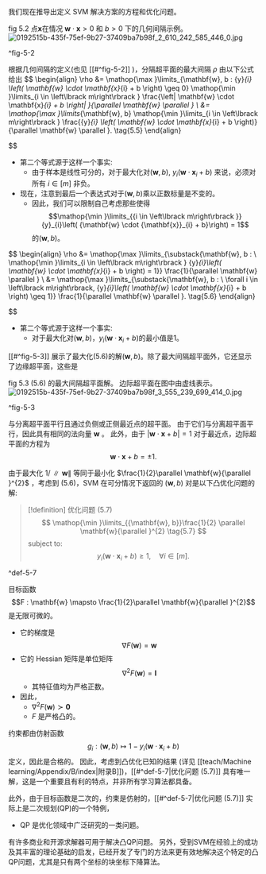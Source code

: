 我们现在推导出定义 SVM 解决方案的方程和优化问题。

fig 5.2
点$\mathbf{x}$在情况 $\mathbf{w} \cdot \mathbf{x} > 0$ 和 $b > 0$ 下的几何间隔示例。
![0192515b-435f-75ef-9b27-37409ba7b98f_2_610_242_585_446_0.jpg](images/0192515b-435f-75ef-9b27-37409ba7b98f_2_610_242_585_446_0.jpg)

^fig-5-2

根据几何间隔的定义(也见 [[#^fig-5-2]] )，分隔超平面的最大间隔 $\rho$ 由以下公式给出
$$
\begin{align}
\rho &= \mathop{\max }\limits_{\mathbf{w}, b : {y}_{i} \left( \mathbf{w} \cdot \mathbf{x}_{i} + b \right) \geq 0} 
        \mathop{\min }\limits_{i \in \left\lbrack m\right\rbrack } 
        \frac{\left| \mathbf{w} \cdot \mathbf{x}_{i} + b \right| }{\parallel \mathbf{w} \parallel } \\
    &= \mathop{\max }\limits_{\mathbf{w}, b}
        \mathop{\min }\limits_{i \in \left\lbrack m\right\rbrack } 
        \frac{{y}_{i} \left( \mathbf{w} \cdot \mathbf{x}_{i} + b \right)}{\parallel \mathbf{w} \parallel }.
\tag{5.5}
\end{align}

$$
- 第二个等式源于这样一个事实: 
	- 由于样本是线性可分的，对于最大化对$\left( {\mathbf{w}, b}\right)$, ${y}_{i}\left( {\mathbf{w} \cdot {\mathbf{x}}_{i} + b}\right)$ 来说，必须对所有 $i \in \left\lbrack m\right\rbrack$ 非负。
- 现在，注意到最后一个表达式对于$\left( {\mathbf{w}, b}\right)$乘以正数标量是不变的。
	- 因此，我们可以限制自己考虑那些使得 $$\mathop{\min }\limits_{{i \in \left\lbrack m\right\rbrack }}{y}_{i}\left( {\mathbf{w} \cdot {\mathbf{x}}_{i} + b}\right) = 1$$ 的$\left( {\mathbf{w}, b}\right)$。

$$
\begin{align}
\rho &= \mathop{\max }\limits_{\substack{\mathbf{w}, b : \\ 
               \mathop{\min }\limits_{i \in \left\lbrack m\right\rbrack } 
               {y}_{i}\left( \mathbf{w} \cdot \mathbf{x}_{i} + b \right) = 1}}
               \frac{1}{\parallel \mathbf{w} \parallel } \\
     &= \mathop{\max }\limits_{\substack{\mathbf{w}, b : \\ 
               \forall i \in \left\lbrack m\right\rbrack, 
               {y}_{i}\left( \mathbf{w} \cdot \mathbf{x}_{i} + b \right) \geq 1}} 
               \frac{1}{\parallel \mathbf{w} \parallel }.
\tag{5.6}
\end{align}

$$

- 第二个等式源于这样一个事实: 
	- 对于最大化对$\left( {\mathbf{w}, b}\right)$，${y}_{i}\left( {\mathbf{w} \cdot {\mathbf{x}}_{i} + b}\right)$的最小值是1。

[[#^fig-5-3]] 展示了最大化(5.6)的解$\left( {\mathbf{w}, b}\right)$。除了最大间隔超平面外，它还显示了边缘超平面，这些是

fig 5.3
(5.6) 的最大间隔超平面解。
边际超平面在图中由虚线表示。
![0192515b-435f-75ef-9b27-37409ba7b98f_3_555_239_699_414_0.jpg](images/0192515b-435f-75ef-9b27-37409ba7b98f_3_555_239_699_414_0.jpg)

^fig-5-3

与分离超平面平行且通过负侧或正侧最近点的超平面。
由于它们与分离超平面平行，因此具有相同的法向量 $\mathbf{w}$ 。
此外，由于 $\left| {\mathbf{w} \cdot \mathbf{x} + b}\right| = 1$ 对于最近点，边际超平面的方程为 $$\mathbf{w} \cdot \mathbf{x} + b = \pm 1 .$$

由于最大化 $1/\parallel \mathbf{w}\parallel$ 等同于最小化 $\frac{1}{2}\parallel \mathbf{w}{\parallel }^{2}$ ，考虑到 (5.6)，SVM 在可分情况下返回的 $\left( {\mathbf{w}, b}\right)$ 对是以下凸优化问题的解:

> [!definition] 优化问题 (5.7)
> $$
> \mathop{\min }\limits_{{\mathbf{w}, b}}\frac{1}{2} \parallel \mathbf{w}{\parallel }^{2} \tag{5.7}
> $$
> subject to:
> $$
> {y}_{i}\left( {\mathbf{w} \cdot {\mathbf{x}}_{i} + b}\right) \geq 1, \quad \forall i \in \left\lbrack m\right\rbrack \text{.}
> $$

^def-5-7

目标函数 $$F : \mathbf{w} \mapsto \frac{1}{2}\parallel \mathbf{w}{\parallel }^{2}$$ 是无限可微的。
- 它的梯度是 $$\nabla F\left( \mathbf{w}\right) = \mathbf{w}$$
- 它的 Hessian 矩阵是单位矩阵 $${\nabla }^{2}F\left( \mathbf{w}\right) = \mathbf{I}$$
	- 其特征值均为严格正数。
- 因此，
	- ${\nabla }^{2}F\left( \mathbf{w}\right) \succ \mathbf{0}$ 
	- $F$ 是严格凸的。

约束都由仿射函数 $${g}_{i} : \left( {\mathbf{w}, b}\right) \mapsto 1 - {y}_{i}\left( {\mathbf{w} \cdot {\mathbf{x}}_{i} + b}\right)$$定义，因此是合格的。
因此，考虑到凸优化已知的结果 (详见 [[teach/Machine learning/Appendix/B/index|附录B]])，[[#^def-5-7|优化问题 (5.7)]] 具有唯一解，这是一个重要且有利的特点，并非所有学习算法都具备。

此外，由于目标函数是二次的，约束是仿射的，[[#^def-5-7|优化问题 (5.7)]] 实际上是二次规划(QP)的一个特例，
- QP 是优化领域中广泛研究的一类问题。

有许多商业和开源求解器可用于解决凸QP问题。
另外，受到SVM在经验上的成功及其丰富的理论基础的启发，已经开发了专门的方法来更有效地解决这个特定的凸QP问题，尤其是只有两个坐标的块坐标下降算法。